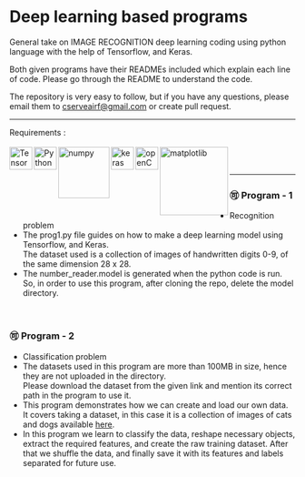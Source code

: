 # Deep learning based programs

General take on IMAGE RECOGNITION deep learning coding using python language with the help of Tensorflow, and Keras. 

Both given programs have their READMEs included which explain each line of code. Please go through the README to understand the code.

The repository is very easy to follow, but if you have any questions, please email them to cserveairf@gmail.com or create pull request.

***
Requirements :  
<br>
<img align="left" alt="TensorFlow" width="40px" src="https://img.icons8.com/color/2x/tensorflow.png">
<img align="left" alt="Python" width="40px" src="https://img.icons8.com/color/72/python.png">
<img align="left" alt="numpy" width="90px" src="https://upload.wikimedia.org/wikipedia/commons/thumb/3/31/NumPy_logo_2020.svg/640px-NumPy_logo_2020.svg.png">
<img align="left" alt="keras" width="40px" src="https://upload.wikimedia.org/wikipedia/commons/thumb/a/ae/Keras_logo.svg/512px-Keras_logo.svg.png">
<img align="left" alt="openCV" width="40px" src="https://pics.freeicons.io/uploads/icons/png/2084117441551941714-512.png">
<img align="left" alt="matplotlib" width="120px" src="https://matplotlib.org/3.1.1/_static/logo2_compressed.svg">
<br>
<br>

***
### 🉑 Program - 1
* Recognition problem
* The prog1.py file guides on how to make a deep learning model using Tensorflow, and Keras.<br>The dataset used is a collection of images of handwritten digits 0-9, of the same dimension 28 x 28.
* The number_reader.model is generated when the python code is run. So, in order to use this program, after cloning the repo, delete the model directory. 
<br>

### 🉑 Program - 2
* Classification problem
* The datasets used in this program are more than 100MB in size, hence they are not uploaded in the directory.<br>Please download the dataset from the given link and mention its correct path in the program to use it.
* This program demonstrates how we can create and load our own data.<br>It covers taking a dataset, in this case it is a collection of images of cats and dogs available [here](https://www.microsoft.com/en-us/download/confirmation.aspx?id=54765).
* In this program we learn to classify the data, reshape necessary objects, extract the required features, and create the raw training dataset. After that we shuffle the data, and finally save it with its features and labels separated for future use.
